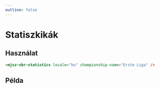 ```yaml
---
outline: false
---
```

# Statiszkikák

## Használat

```html
<mjsz-vbr-statistics locale="hu" championship-name="Erste Liga" />
```

## Példa

<ClientOnly>
  <mjsz-vbr-statistics
    locale="hu"
    championship-name="Erste Liga"
  />
</ClientOnly>
